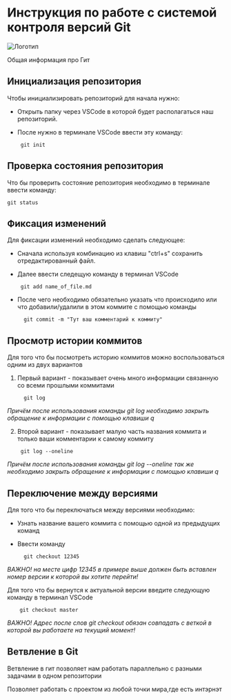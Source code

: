 # **Инструкция по работе с системой контроля версий Git**

![Логотип](GitFoto.jpg)

Общая информация про Гит

## Инициализация репозитория

Чтобы инициализировать репозиторий для начала нужно:
 * Открыть папку через VSCode в которой будет располагаться наш репозиторий. 
 * После нужно в терминале VSCode ввести эту команду:

        git init

## Проверка состояния репозитория

Что бы проверить состояние репозитория необходимо в терминале ввести команду:

    git status

## Фиксация изменений

Для фиксации изменений необходимо сделать следующее:
 * Сначала используя комбинацию из клавиш "ctrl+s" сохранить отредактированный файл.
 * Далее ввести следeщую команду в терминал VSCode 

        git add name_of_file.md
* После чего необходимо обязательно указать что происходило или что добавили/удалили в этом коммите с помощью команды

        git commit -m "Тут ваш комментарий к коммиту"


## Просмотр истории коммитов

Для того что бы посмотреть историю коммитов можно воспользоваться одним из двух вариантов

1. Первый вариант - показывает очень много информации связанную со всеми прошлыми коммитами

         git log 

*Причём после использования команды git log необходимо закрыть обращение к информации с помощью клавиши q*


2. Второй вариант - показывает малую часть названия коммита и только ваши комментарии к самому коммиту

        git log --oneline

*Причём после использования команды git log --oneline так же необходимо закрыть обращение к информации с помощью клавиши q*

## Переключение между версиями

Для того что бы переключаться между версиями необходимо:
* Узнать название вашего коммита с помощью одной из предыдущих команд
* Ввести команду

        git checkout 12345 
*ВАЖНО! на месте цифр 12345 в примере выше должен быть вставлен номер версии к которой вы хотите перейти!*

Для того что бы вернутся к актуальной версии введите следующую команду в терминал VSCode

        git checkout master

*ВАЖНО! Адрес после слов git checkout обязан совпадать с веткой в которой вы работаете на текущий момент!*

## Ветвление в Git

Ветвление в гит позволяет нам работать параллельно с разными задачами в одном репозитории

Позволяет работать с проектом из любой точки мира,где есть интэрнэт
